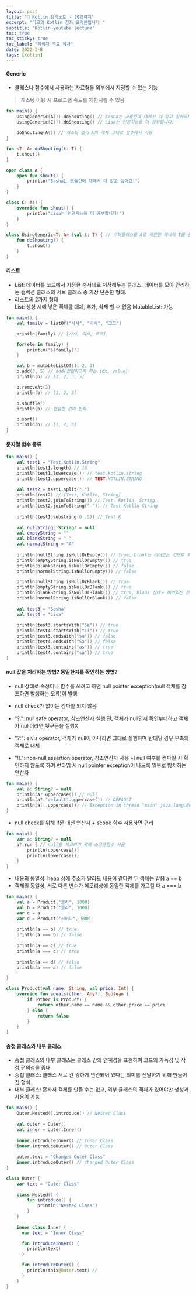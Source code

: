 ```yaml
---
layout: post
title: "📅 Kotlin 강의노트 - 20강까지"
excerpt: "디모의 Kotlin 강좌 요약본입니다 "
subtitle: "Kotlin youtube lecture"
toc: true
toc_sticky: true
toc_label: "페이지 주요 목차"
date: 2022-2-8
tags: [Kotlin]
---
```


#### Generic

- 클래스나 함수에서 사용하는 자료형을 외부에서 지정할 수 있는 기능
> 캐스팅 이용 시 프로그램 속도를 제한시킬 수 있음

```kotlin
fun main() {
    UsingGeneric(A()).doShouting() // Sasha는 코틀린에 대해서 더 알고 싶어요!
    UsingGeneric(C()).doShouting() // Lisa는 인공지능을 더 공부합니다!
    
    doShouting(A()) // 캐스팅 없이 A의 객체 그대로 함수에서 사용
}

fun <T: A> doShouting(t: T) {
    t.shout()
}

open class A {
    open fun shout() {
        println("Sasha는 코틀린에 대해서 더 알고 싶어요!") 
    }
}

class C: A() {
    override fun shout() {
        println("Lisa는 인공지능을 더 공부합니다!") 
    }
}

class UsingGeneric<T: A> (val t: T) { // 수퍼클래스를 A로 제한한 제너릭 T를 선언
    fun doShouting() {
        t.shout()
    }
}
```

#### 리스트

- List: 데이터를 코드에서 지정한 순서대로 저장해두는 클래스. 데이터를 모아 관리하는 컬렉션 클래스의 서브 클래스 중 가장 단순한 형태.
- 리스트의 2가지 형태  
  List<out T>: 생성 시에 넣은 객체를 대체, 추가, 삭제 할 수 없음
  MutableList<T>: 가능

```kotlin
fun main() {
	val family = listOf("사샤", "리사", "코코")

	println(family) // [사샤, 리사, 코코]

	for(ele in family) {
		println("${family}")
	}

	val b = mutableListOf(1, 2, 3)
	b.add(3, 5) // add(삽입하고자 하는 idx, value)
	println(b) // [1, 2, 3, 5]

	b.removeAt(3)
	println(b) // [1, 2, 3]

	b.shuffle()
	println(b) // 랜덤한 값이 반화

	b.sort()
	println(b) // [1, 2, 3]
}
```

#### 문자열 함수 종류

```kotlin
fun main() {
    val test1 = "Test.Kotlin.String"
    println(test1.length) // 18
    println(test1.lowercase()) // test.kotlin.string
    println(test1.uppercase()) // TEST.KOTLIN.STRING
    
    val test2 = test1.split(".")
    println(test2) // [Test, Kotlin, String]
    println(test2.joinToString()) // Test, Kotlin, String
    println(test2.joinToString("-")) // Test-Kotlin-String
    
    println(test1.substring(0..5)) // Test.K
    
    val nullString: String? = null
    val emptyString = ""
    val blankString = " "
    val normalString = "A"
    
    println(nullString.isNullOrEmpty()) // true, blank는 비어있는 것으로 취급X
    println(emptyString.isNullOrEmpty()) // true
    println(blankString.isNullOrEmpty()) // false
    println(normalString.isNullOrEmpty()) // false

    println(nullString.isNullOrBlank()) // true 
    println(emptyString.isNullOrBlank()) // true
    println(blankString.isNullOrBlank()) // true, blank 상태도 비어있는 것으로 취급
    println(normalString.isNullOrBlank()) // false
  
    val test3 = "Sasha"
    val test4 = "Lisa"
    
    println(test3.startsWith("Sa")) // true
    println(test4.startsWith("Li")) // true
    println(test3.endsWith("sa")) // false
    println(test4.endsWith("Sa")) // false
    println(test3.contains("as")) // true 
    println(test4.contains("sa")) // true
}
```

#### null 값을 처리하는 방법? 동일한지를 확인하는 방법?

- null 상태로 속성이나 함수를 쓰려고 하면 null pointer exception(null 객체를 참조하면 발생하는 오류)이 발생
- null check가 없이는 컴파일 되지 않음

- "?.": null safe operator, 참조연산자 실행 전, 객체가 null인지 확인부터하고 객체가 null이라면 뒷구문을 실행X
- "?:": elvis operator, 객체가 null이 아니라면 그대로 실행하며 반대일 경우 우측의 객체로 대체
- "!!.": non-null assertion operator, 참조연산자 사용 시 null 여부를 컴파일 시 확인하지 않도록 하여 런타임 시 null pointer
  exception이 나도록 일부로 방치하는 연산자

```kotlin
fun main() {
    val a: String? = null
    println(a?.uppercase()) // null
    println(a?:"default".uppercase()) // DEFAULT
    println(a!!.uppercase()) // Exception in thread "main" java.lang.NullPointerException
}
```

- null check를 위해 if문 대신 연산자 + scope 함수 사용하면 편리

```kotlin
fun main() {
    var a: String? = null
    a?.run { // null을 체크하기 위해 스코프함수 사용
        println(uppercase())
        println(lowercase())
    }
}
```

- 내용의 동일성: heap 상에 주소가 달라도 내용이 같다면 두 객체는 같음 a == b
- 객체의 동일성: 서로 다른 변수가 메모리상에 동일한 객체를 가르킬 때 a === b

```kotlin
fun main() {
    val a = Product("콜라", 1000)
    val b = Product("콜라", 1000)
    var c = a
	var d = Product("사이다", 500)    
    
    println(a == b) // true
    println(a === b) // false 
    
    println(a == c) // true
    println(a === c) // true
    
    println(a == d) // false
    println(a === d) // false

}

class Product(val name: String, val price: Int) {
    override fun equals(other: Any?): Boolean {
        if (other is Product) {
    		return other.name == name && other.price == price 
        } else {
            return false
        }	
    }
}
```

#### 중첩 클래스와 내부 클래스 

- 중첩 클래스와 내부 클래스는 클래스 간의 연계성을 표현하여 코드의 가독성 및 작성 편의성을 증대
- 중첩 클래스: 클래스 서로 간 강하게 연관되어 있다는 의미를 전달하기 위해 만들어진 형식
- 내부 클래스: 혼자서 객체를 만들 수는 없고, 외부 클래스의 객체가 있어야만 생성과 사용이 가능

```kotlin
fun main() {
    Outer.Nested().introduce() // Nested Class
    
    val outer = Outer()
    val inner = outer.Inner()
    
    inner.introduceInner() // Inner Class
    inner.introduceOuter() // Outer Class
    
    outer.text = "Changed Outer Class"
    inner.introduceOuter() // changed Outer Class
}

class Outer {
    var text = "Outer Class"
    
    class Nested() {
        fun introduce() {
            println("Nested Class")
        }
    }
    
    inner class Inner {
      var text = "Inner Class"

      fun introduceInner() {
        println(text)
      }

      fun introduceOuter() {
        println(this@Outer.text) // 
      }
    }
}
```